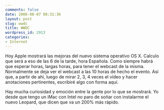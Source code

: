 ```yaml
---
comments: false
date: 2006-08-07 08:31:36
layout: post
slug: wwdc
title: WWDC
wordpress_id: 2913
categories:
- Internet
---
```


Hoy Apple mostrará las mejoras del nuevo sistema operativo OS X. Calculo que será a eso de las 6 de la tarde, hora Española. Como siempre habrá que esperar horas, largas horas, para tener el webcast de la misma. Normalmente se deja ver el webcast a las 10 horas de hecho el evento.  Así que, a partir de ahí, luego de mirar 2, 3, 4 veces el vídeo y hacer anotaciones pertinentes, escribiré algo con forma aquí.





Hay mucha curiosidad y emoción entre la gente por lo que se mostrará. Yo desde que tengo un iMac con Intel no paro de soñar con instalarme el nuevo Leopard, que dicen que va un 200% más rápido.
